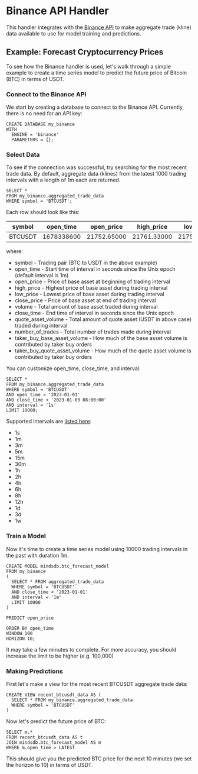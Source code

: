 # Binance API Handler

This handler integrates with the [Binance API](https://binance-docs.github.io/apidocs/spot/en/#change-log) to make aggregate trade (kline) data available to use for model training and predictions.

## Example: Forecast Cryptocurrency Prices

To see how the Binance handler is used, let's walk through a simple example to create a time series model to predict the future price of Bitcoin (BTC) in terms of USDT.

### Connect to the Binance API
We start by creating a database to connect to the Binance API. Currently, there is no need for an API key:

```
CREATE DATABASE my_binance
WITH
  ENGINE = 'binance'
  PARAMETERS = {};
```

### Select Data
To see if the connection was successful, try searching for the most recent trade data. By default, aggregate data (klines) from the latest 1000 trading intervals with a length of 1m each are returned.

```
SELECT *
FROM my_binance.aggregated_trade_data
WHERE symbol = 'BTCUSDT';
```

Each row should look like this:

| symbol      | open_time    | open_price  | high_price  | low_price   | close_price | volume      | close_time    | quote_asset_volume | number_of_trades | taker_buy_base_asset_volume | taker_buy_quote_asset_volume |
| ----------- | -----------  | ----------- | ----------- | ----------- | ----------- | ----------- | -----------   | ------------------ | ---------------- | --------------------------- | ---------------------------- |
| BTCUSDT     | 1678338600| 21752.65000 | 21761.33000 | 21751.53000 | 21756.7000  | 103.8614100 | 1678338659.999 | 2259656.20520700   | 3655             | 55.25763000                 | 1202219.60971860

where:
* symbol - Trading pair (BTC to USDT in the above example)
* open_time - Start time of interval in seconds since the Unix epoch (default interval is 1m)
* open_price - Price of base asset at beginning of trading interval
* high_price - Highest price of base asset during trading interval
* low_price - Lowest price of base asset during trading interval
* close_price - Price of base asset at end of trading interval
* volume - Total amount of base asset traded during interval
* close_time - End time of interval in seconds since the Unix epoch
* quote_asset_volume - Total amount of quote asset (USDT in above case) traded during interval
* number_of_trades - Total number of trades made during interval
* taker_buy_base_asset_volume - How much of the base asset volume is contributed by taker buy orders
* taker_buy_quote_asset_volume - How much of the quote asset volume is contributed by taker buy orders


You can customize open_time, close_time, and interval:

```
SELECT *
FROM my_binance.aggregated_trade_data
WHERE symbol = 'BTCUSDT'
AND open_time > '2023-01-01'
AND close_time < '2023-01-03 08:00:00'
AND interval = '1s'
LIMIT 10000;
```

Supported intervals are [listed here](https://binance-docs.github.io/apidocs/spot/en/#kline-candlestick-data):
* 1s
* 1m
* 3m
* 5m
* 15m
* 30m
* 1h
* 2h
* 4h
* 6h
* 8h
* 12h
* 1d
* 3d
* 1w

### Train a Model

Now it's time to create a time series model using 10000 trading intervals in the past with duration 1m.

```
CREATE MODEL mindsdb.btc_forecast_model
FROM my_binance
(
  SELECT * FROM aggregated_trade_data
  WHERE symbol = 'BTCUSDT'
  AND close_time < '2023-01-01'
  AND interval = '1m'
  LIMIT 10000
)

PREDICT open_price

ORDER BY open_time
WINDOW 100
HORIZON 10;
```

It may take a few minutes to complete. For more accuracy, you should increase the limit to be higher (e.g. 100,000)

### Making Predictions

First let's make a view for the most recent BTCUSDT aggregate trade data:

```
CREATE VIEW recent_btcusdt_data AS (
  SELECT * FROM my_binance.aggregated_trade_data
  WHERE symbol = 'BTCUSDT'
)
```

Now let's predict the future price of BTC:

```
SELECT m.*
FROM recent_btcusdt_data AS t
JOIN mindsdb.btc_forecast_model AS m
WHERE m.open_time > LATEST
```

This should give you the predicted BTC price for the next 10 minutes (we set the horizon to 10) in terms of USDT.